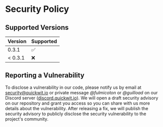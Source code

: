 # Security Policy

## Supported Versions

| Version | Supported          |
| ------- | ------------------ |
| 0.3.1   | :white_check_mark: |
| < 0.3.1   | :x:                |

## Reporting a Vulnerability

To disclose a vulnerability in our code, please notify us by email at security@quickwit.io or private message _@fulmicoton_ or _@guilload_ on our Discord 
server ([discord.quickwit.io](https://discord.quickwit.io)). We will open a draft security advisory on our repository and grant you access so you can
share with us more details about the vulnerability. After releasing a fix, we will publish the security advisory to publicly disclose the security vulnerability
to the project's community.
